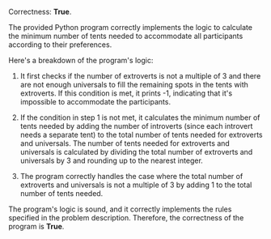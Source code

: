 Correctness: **True**.

The provided Python program correctly implements the logic to calculate the minimum number of tents needed to accommodate all participants according to their preferences. 

Here's a breakdown of the program's logic:

1.  It first checks if the number of extroverts is not a multiple of 3 and there are not enough universals to fill the remaining spots in the tents with extroverts. If this condition is met, it prints -1, indicating that it's impossible to accommodate the participants.

2.  If the condition in step 1 is not met, it calculates the minimum number of tents needed by adding the number of introverts (since each introvert needs a separate tent) to the total number of tents needed for extroverts and universals. The number of tents needed for extroverts and universals is calculated by dividing the total number of extroverts and universals by 3 and rounding up to the nearest integer.

3.  The program correctly handles the case where the total number of extroverts and universals is not a multiple of 3 by adding 1 to the total number of tents needed.

The program's logic is sound, and it correctly implements the rules specified in the problem description. Therefore, the correctness of the program is **True**.